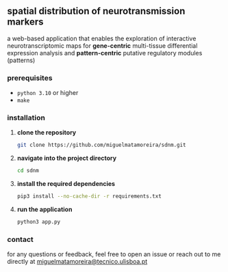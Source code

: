 ## spatial distribution of neurotransmission markers
a web-based application that enables the exploration of interactive neurotranscriptomic maps for **gene-centric** multi-tissue differential expression analysis and **pattern-centric** putative regulatory modules (patterns)

### prerequisites
- `python 3.10` or higher
- `make`

### installation
1. **clone the repository**
    ```sh
    git clone https://github.com/miguelmatamoreira/sdnm.git
    ```
2. **navigate into the project directory**
    ```bash
    cd sdnm
    ```
3. **install the required dependencies**
    ```bash
    pip3 install --no-cache-dir -r requirements.txt
    ```
4. **run the application**
    ```bash
    python3 app.py
    ```

### contact
for any questions or feedback, feel free to open an issue or reach out to me directly at miguelmatamoreira@tecnico.ulisboa.pt
